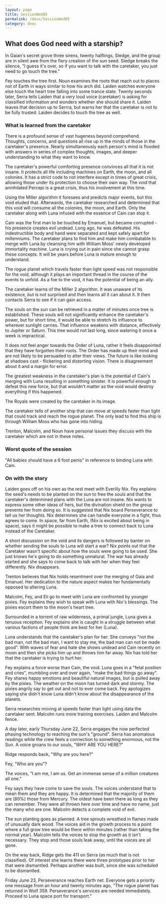 ```yaml
---
layout: page
title: SessionWed05
permalink: /deus/SessionWed05
category: deus
---
```

## What does God need with a starship?

In Gaian's secret grove three sirens, twenty halflings, Sledge, and the group are in silent awe from the fiery creation of the sun seed.  Sledge breaks the silence, "I guess it's over, so if you want to talk with the caretaker, you just need to go touch the tree."

Fey touches the tree first.  Noun examines the roots that reach out to places not of Earth in ways similar to how his arch did.  Laiden watches everyone else touch the heart tree falling into some trance state.  Twenty seconds later, Serra tells Laiden that a very loud voice (caretaker) is asking for classified information and wonders whether she should share it.  Laiden leaves that decision up to Serrra, but warns her that the caretaker is not to be fully trusted.  Laiden decides to touch the tree as well.

### What is learned from the caretaker
There is a profound sense of vast hugeness beyond comprehend.  Thoughts, concerns, and questions all rise up in the minds of those in the caretaker's presence.  Nearly simultaneously each person's mind is flooded with answers in series of complex thoughts, images, and deeper understanding to what they want to know.

The caretaker's powerful comforting presence convinces all that it is not insane.  It protects all life including machines on Earth, the moon, and all colonies.  It has a strict code to not interfere except in times of great crisis, allowing those under its protection to choose their own way.  The void that annihilated Percepi is a great crisis, thus his involvement at this time.

Using the Miller algorithm it foresees and predicts major events, but this void eluded that.  Afterwards, the caretaker researched and determined that this void will consume all the colonies, the moon, and Earth.  Only the caretaker along with Luna infused with the essence of Cain can stop it.

Cain was the first man to be touched by Emanuel, but became corrupted - his presence creates evil undead.  Long ago, he was defeated.   His indestructible body and hand were separated and kept safely apart for millenniums.  The caretaker plans to find him and make him combatable to merge with Luna by cleansing him with William Moss' newly developed immortality machine.   Luna is crying out in pain since she cannot grasp these concepts.  It will be years before Luna is mature enough to understand.

The rogue planet which travels faster than light speed was not responsible for the void, although it plays an important thread in the course of the events to unfold.  As a foe to the void, it has the potential of being an ally.

The caretaker learns of the Miller 2 algorithm.  It was unaware of its existence, but is not surprised and then learns all it can about it. It then contacts Serra to see if it can gain access.

The souls on the sun can be retrieved in a matter of minutes once tree is established.  These souls will not significantly enhance the caretaker's power, but for short time, it would be able to stretch its influence to wherever sunlight carries.  That influence weakens with distance, effectively to Jupiter or Saturn.  This tree would not last long, since watering it once a week is impractical.

It does not feel anger towards the Order of Luna, rather it feels disappointed that they have forgotten their roots.   The Order has made up their mind and are not likely to be persuaded to alter their views.  The future is like looking at shadows cast - flickering and distorting vision.  There is disagreement about it and a margin for error.

The greatest weakness in the caretaker's plan is the potential of Cain's merging with Luna resulting in something sinister.  It is powerful enough to defeat this new force, but that wouldn't matter as the void would destroy everything if this happened.

The Royals were created by the caretaker in its image.  

The caretaker tells of another ship that can move at speeds faster than light that could track and reach the rogue planet.  The only lead to find this ship is through William Moss who has gone into hiding.

Trenton, Malcolm, and Noun have personal issues they discuss with the caretaker which are not in these notes.

### Worst quote of the session
"All babies should have a 6 foot penis" in reference to binding Luna with Cain.

### On with the story
Laiden goes off on his own as the rest meet with Everlily Nix.  Fey explains the seed's needs to be planted on the sun to free the souls and that the caretaker's determined plans with the Luna are not insane.  Nix wants to express some other ideas of hers, but the divination shield on the group prevents her from doing so.  It is suggested that Nix board Perseverance to tell us her thoughts.  Nix determines she can handle everyone in a fight, thus agrees to come.  In space, far from Earth, (Nix is excited about being in space), says it might be possible to make a tree to connect back to Luna instead of the Caretaker.

A short discussion on the void and its dangers is followed by banter on whether sending the souls to Luna will start a war?  Nix points out that the Caretaker wasn't specific about how the souls were going to be used. She just knows he's going to do something unnatural.  The war has already started and she says to come back to talk with her when they feel differently.  Nix disappears.

Trenton believes that Nix holds resentment over the merging of Gaia and Emanuel.  Her dedication to the nature aspect makes her fundamentally opposed to altering Luna.

Malcolm, Fey, and Eli go to meet with Luna are confronted by younger pixies.  Fey explains they wish to speak with Luna with Nix's blessings.  The pixies escort them to the moon's heart tree.

Surrounded in a torrent of raw wilderness, a primal jungle, Luna gives a tenuous reception.  Fey explains she is caught in a struggle between what various factions of people think are best for her (Luna).

Luna understands that the caretaker's plan for her.  She conveys "not the bad man, not the bad man, I want to stay me, the bad man can not be made good".  With waves of fear and hate she shows undead and Cain recently on moon and then she picks him up and throws him far away.  Nix has told her that the caretaker is trying to hurt her.

Fey explains a force worse than Cain, the void.  Luna goes in a "fetal position and cries", mumbling over and over again, "make the bad things go away".  Fey shares happy emotions and beautiful natural images, but is pulled away by the pixies.  The weather on the moon has turned dark and stormy.  The pixies angrily say to get out and not to ever come back.  Fey apologizes saying she didn't know Luna didn't know about the disappearance of the planets.

Serra researches moving at speeds faster than light using data the caretaker sent.  Malcolm runs more training exercises.  Laiden and Malcolm fence.  

A day later, early Thursday June 22, Serra engages the now perfected phasing technology to reaching the sun's "ground".   Serra has anomalous readings while the crew feels a connection to something enormous, not the Sun.  A voice groans to our souls, "WHY ARE YOU HERE?"

Ridge responds back, "Why are you here?"

Fey, "Who are you"?

The voices, "I am me, I am us.  Get an immense sense of a million creatures all one."

Fey says they have come to save the souls.  The voices understand that to mean them and they are happy.  It is determined that the majority of them are (80%) those from Mercury.  The oldest have been there as long as they can remember.  They were all thrown here over time and have no name, just the many who are one.  Malcolm detects a complete void of evil.

The sun planting goes as planned.  A tree sprouts wreathed in flames made of unusually dark wood.  The voices aid in the growth process to a point where a full grow tree would be there within minutes (rather than taking the normal year).  Malcolm tells the voices to stop the growth as it isn't necessary.  They stop and those souls leak away, until the voices are all gone.

On the way back, Ridge gets the 411 on Serra (as much that is not classified).  Of interest she learns there were three prototypes prior to her that were dismantled.  Perhaps another was built, since she was scheduled to be dismantled.

Friday June 23, Perseverance reaches Earth net.  Everyone gets a priority one message from an hour and twenty minutes ago, "The rogue planet has returned in Wolf 359. Perseverance's services are needed immediately.  Proceed to Luna space port for transport."

